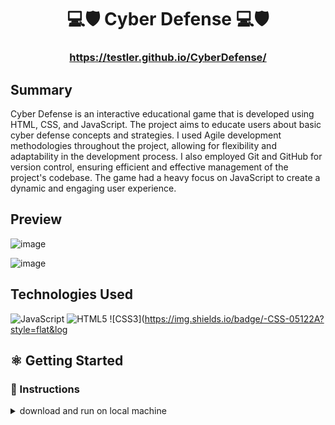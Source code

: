 # <h1 align="center">💻🛡️ Cyber Defense 💻🛡️ </h1>
 #### <h3 align="center">https://testler.github.io/CyberDefense/</h3>
 
## Summary

Cyber Defense is an interactive educational game that is developed using HTML, CSS, and JavaScript. The project aims to educate users about basic cyber defense concepts and strategies. I used Agile development methodologies throughout the project, allowing for flexibility and adaptability in the development process. I also employed Git and GitHub for version control, ensuring efficient and effective management of the project's codebase. The game had a heavy focus on JavaScript to create a dynamic and engaging user experience. 

## Preview
![image](https://user-images.githubusercontent.com/7112451/167258458-35a3aa1a-c3eb-4aca-905b-3681f5fc31b3.png)

![image](https://user-images.githubusercontent.com/7112451/167258422-266730b5-c193-424a-9f5f-894dc745d465.png)


## Technologies Used
![JavaScript](https://img.shields.io/badge/-JavaScript-05122A?style=flat&logo=javascript)
![HTML5](https://img.shields.io/badge/-HTML5-05122A?style=flat&logo=html5)
![CSS3](https://img.shields.io/badge/-CSS-05122A?style=flat&log

## ⚛️ Getting Started
### 📲 Instructions
<details>
<summary>download and run on local machine</summary>
 
1. Clone or download the repository from GitHub: https://github.com/testler/CyberDefense
  
2. Open the index.html file in your browser
  
3. if you are using vscode you can use live server on the index.html

### 🔗 Links

<details open>
<summary>Deployed Link (GitHub pages)</summary>
<a href=(https://testler.github.io/CyberDefense/)>(https://testler.github.io/CyberDefense/)</a>
</details>

